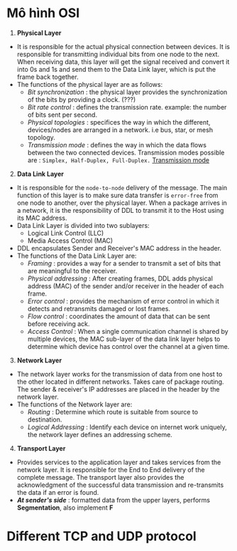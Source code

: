 # Mô hình OSI
1. **Physical Layer**
- It is responsible for the actual physical connection between devices. It is responsible for transmitting individual bits from one node to the next. When receiving data, this layer will get the signal received and convert it into 0s and 1s and send them to the Data Link layer, which is put the frame back together.
- The functions of the physical layer are as follows:
	- _Bit synchronization_ : the physical layer provides the synchronization of the bits by providing a clock. (???)
	- _Bit rate control_ : defines the transmission rate. example: the number of bits sent per second.
	- _Physical topologies_ :  specifices the way in which the different, devices/nodes are arranged in a network. i.e bus, star, or mesh topology.
	- _Transmission mode_ : defines the way in which the data flows between the two connected devices. Transmission modes possible are : `Simplex, Half-Duplex, Full-Duplex.` [Transmission mode](https://www.geeksforgeeks.org/difference-between-simplex-half-duplex-and-full-duplex-transmission-modes/#:~:text=Simplex%20mode%20is%20a%20uni,two%2Dway%20directional%20communication%20simultaneously.)
2. **Data Link Layer**
- It is responsible for the `node-to-node` delivery of the message. The main function of this layer is to make sure data transfer is `error-free` from one node to another, over the physical layer. When a package arrives in a network, it is the responsibility of DDL to transmit it to the Host using its MAC address.
- Data Link Layer is divided into two sublayers:
	- Logical Link Control (LLC)
	- Media Access Control (MAC)
- DDL encapsulates Sender and Receiver's MAC address in the header. 
- The functions of the Data Link Layer are:
	- _Framing_ : provides a way for a sender to transmit a set of bits that are meaningful to the receiver.
	- _Physical addressing_ : After creating frames, DDL adds physical address (MAC) of the sender and/or receiver in the header of each frame.
	- _Error control_ : provides the mechanism of error control in which it detects and retransmits damaged or lost frames.
	- _Flow control_ : coordinates the amount of data that can be sent before receiving ack.
	- _Access Control_ : When a single communication channel is shared by multiple devices, the MAC sub-layer of the data link layer helps to determine which device has control over the channel at a given time.
3. **Network Layer**
- The network layer works for the transmission of data from one host to the other located in different networks. Takes care of package routing. The sender & receiver's IP addresses are placed in the header by the network layer.
- The functions of the Network layer are:
	- _Routing_ : Determine which route is suitable from source to destination.
	- _Logical Addressing_ : Identify each device on internet work uniquely, the network layer defines an addressing scheme.

4. **Transport Layer**
- Provides services to the application layer and takes services from the network layer. It is responsible for the End to End delivery of the complete message. The transport layer also provides the acknowledgment of the successful data transmission and re-transmits the data if an error is found.
- _**At sender's side**_ : formatted data from the upper layers, performs **Segmentation**, also  implement **F**

# Different TCP  and UDP protocol
<!--stackedit_data:
eyJoaXN0b3J5IjpbNTU1NDAxNTAyLDE2OTgyOTY2NjksMTI0MD
gzOTgzNywtOTYzMzIwOTk4LDE3MDcyNTU0MTksLTEzMTU3MTgz
NjAsLTE0MDk4NjM2OTldfQ==
-->
